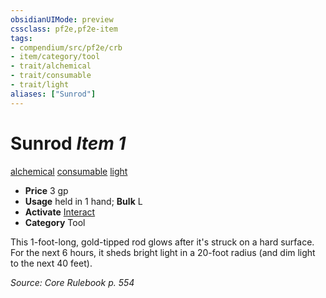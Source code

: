 ```yaml
---
obsidianUIMode: preview
cssclass: pf2e,pf2e-item
tags:
- compendium/src/pf2e/crb
- item/category/tool
- trait/alchemical
- trait/consumable
- trait/light
aliases: ["Sunrod"]
---
```

# Sunrod *Item 1*  
[alchemical](rules/traits/alchemical.md)  [consumable](rules/traits/consumable.md)  [light](rules/traits/light.md)  

- **Price** 3 gp
- **Usage** held in 1 hand; **Bulk** L
- **Activate** [Interact](rules/actions/interact.md)
- **Category** Tool

This 1-foot-long, gold-tipped rod glows after it's struck on a hard surface. For the next 6 hours, it sheds bright light in a 20-foot radius (and dim light to the next 40 feet).

*Source: Core Rulebook p. 554*